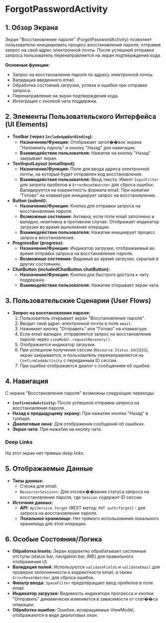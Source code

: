 # ForgotPasswordActivity

## 1. Обзор Экрана

Экран "Восстановление пароля" (ForgotPasswordActivity) позволяет пользователю инициировать процесс восстановления пароля, отправив запрос на свой адрес электронной почты. После успешной отправки запроса пользователь перенаправляется на экран подтверждения кода.

**Основные функции:**
*   Запрос на восстановление пароля по адресу электронной почты.
*   Валидация введенного email.
*   Обработка состояний загрузки, успеха и ошибки при отправке запроса.
*   Перенаправление на экран подтверждения кода.
*   Интеграция с кнопкой чата поддержки.

## 2. Элементы Пользовательского Интерфейса (UI Elements)

*   **Toolbar (через `IncludeAppBarBinding`):**
    *   **Назначение/Функция:** Отображает загол��вок экрана "Напомнить пароль" и кнопку "Назад" для навигации.
    *   **Взаимодействие пользователя:** Нажатие на кнопку "Назад" закрывает экран.
*   **TextInputLayout (emailInput):**
    *   **Назначение/Функция:** Поле для ввода адреса электронной почты, на который будет отправлен код восстановления.
    *   **Взаимодействие пользователя:** Ввод текста. Имеет `InputFilter` для запрета пробелов и `ErrorResetWatcher` для сброса ошибок. Валидируется на корректность формата email. При нажатии "Готово" на клавиатуре инициирует запрос на восстановление.
*   **Button (submit):**
    *   **Назначение/Функция:** Кнопка для отправки запроса на восстановление пароля.
    *   **Возможные состояния:** Активна, если поле email заполнено и валидно; неактивна в противном случае. Отображает индикатор загрузки во время выполнения операции.
    *   **Взаимодействие пользователя:** Нажатие инициирует процесс запроса восстановления.
*   **ProgressBar (progress):**
    *   **Назначение/Функция:** Индикатор загрузки, отображаемый во время отправки запроса на восстановление пароля.
    *   **Возможные состояния:** Видимый во время загрузки, скрытый в других состояниях.
*   **ChatButton (includedChatButton.chatButton):**
    *   **Назначение/Функция:** Кнопка для быстрого доступа к чату поддержки.
    *   **Взаимодействие пользователя:** Нажатие открывает экран чата.

## 3. Пользовательские Сценарии (User Flows)

*   **Запрос на восстановление пароля:**
    1.  Пользователь открывает экран "Восстановление пароля".
    2.  Вводит свой адрес электронной почты в поле `email`.
    3.  Нажимает кнопку "Отправить" или "Готово" на клавиатуре.
    4.  Если email валиден, отправляется запрос на восстановление пароля через `viewModel.requestRecovery()`.
    5.  Отображается индикатор загрузки.
    6.  При успешном получении сессии (`Resource.Status.SUCCESS`), экран закрывается, и пользователь перенаправляется на `ConfirmCodeActivity` с переданным ID сессии.
    7.  При ошибке отображается диалог с сообщением об ошибке.

## 4. Навигация

С экрана "Восстановление пароля" возможны следующие переходы:

*   **`ConfirmCodeActivity`:** После успешной отправки запроса на восстановление пароля.
*   **Назад к предыдущему экрану:** При нажатии кнопки "Назад" в тулбаре.
*   **Диалоговые окна:** Для отображения сообщений об ошибках.
*   **Экран чата:** При нажатии на кнопку чата.

### Deep Links

На этот экран нет прямых deep links.

## 5. Отображаемые Данные

*   **Типы данных:**
    *   Строка для email.
    *   `Resource<Session>`: Для отслеж��вания статуса запроса на восстановление пароля, где `Session` содержит ID сессии.
*   **Источник данных:**
    *   **API:** `ApiService.forgot` (REST метод: `PUT auth/forgot`) - для запроса на восстановление пароля.
    *   **Локальное хранилище:** Нет прямого использования локального хранилища для этой операции.

## 6. Особые Состояния/Логика

*   **Обработка Insets:** Экран корректно обрабатывает системные отступы (status bar, navigation bar, IME) для правильного отображения UI.
*   **Валидация полей:** Используются `validateFields` и `validateEmail` для проверки заполненности и корректности email, а также `ErrorResetWatcher` для сброса ошибок.
*   **Фильтр ввода:** `SpaceFilter` предотвращает ввод пробелов в поле email.
*   **Индикатор загрузки:** Видимость индикатора прогресса и кнопки "Отправить" динамически изменяется в зависимости от стат��са операции.
*   **Обработка ошибок:** Ошибки, возвращаемые ViewModel, отображаются в виде диалоговых окон.